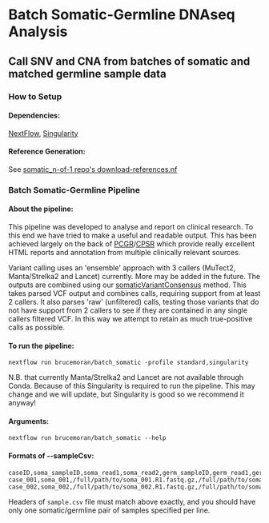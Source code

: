# Batch Somatic-Germline DNAseq Analysis
## Call SNV and CNA from batches of somatic and matched germline sample data
### How to Setup
#### Dependencies:
[NextFlow](https://www.nextflow.io/index.html#GetStarted), [Singularity](https://sylabs.io/guides/3.0/user-guide/installation.html#)
#### Reference Generation:
See [somatic_n-of-1 repo's download-references.nf](https://github.com/brucemoran/somatic_n-of-1/blob/master/download-references.nf)
### Batch Somatic-Germline Pipeline
#### About the pipeline:
This pipeline was developed to analyse and report on clinical research. To this end we have tried to make a useful and readable output. This has been achieved largely on the back of [PCGR](https://github.com/sigven/pcgr)/[CPSR](https://github.com/sigven/cpsr) which provide really excellent HTML reports and annotation from multiple clinically relevant sources.

Variant calling uses an 'ensemble' approach with 3 callers (MuTect2, Manta/Strelka2 and Lancet) currently. More may be added in the future. The outputs are combined using our [somaticVariantConsensus](https://github.com/brucemoran/somaticVariantConsensus) method. This takes parsed VCF output and combines calls, requiring support from at least 2 callers. It also parses 'raw' (unfiltered) calls, testing those variants that do not have support from 2 callers to see if they are contained in any single callers filtered VCF. In this way we attempt to retain as much true-positive calls as possible.
#### To run the pipeline:
```
nextflow run brucemoran/batch_somatic -profile standard,singularity
```
N.B. that currently Manta/Strelka2 and Lancet are not available through Conda. Because of this Singularity is required to run the pipeline. This may change and we will update, but Singularity is good so we recommend it anyway!
#### Arguments:
```
nextflow run brucemoran/batch_somatic --help
```
#### Formats of --sampleCsv:
```
caseID,soma_sampleID,soma_read1,soma_read2,germ_sampleID,germ_read1,germ_read2
case_001,soma_001,/full/path/to/soma_001.R1.fastq.gz,/full/path/to/soma_001.R2.fastq.gz,germ_001,/full/path/to/germ_001.R1.fastq.gz,/full/path/to/germ_001.R2.fastq.gz
case_002,soma_002,/full/path/to/soma_002.R1.fastq.gz,/full/path/to/soma_002.R2.fastq.gz,germ_002,/full/path/to/germ_002.R1.fastq.gz,/full/path/to/germ_002.R2.fastq.gz
```
Headers of `sample.csv` file must match above exactly, and you should have only one somatic/germline pair of samples specified per line.
